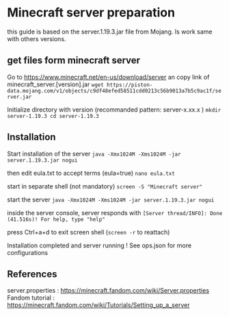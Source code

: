 # Minecraft server preparation

this guide is based on the server.1.19.3.jar file from Mojang. Is work same with others versions.

## get files form minecraft server

Go to https://www.minecraft.net/en-us/download/server an copy link of minecraft_server.[version].jar
`
wget https://piston-data.mojang.com/v1/objects/c9df48efed58511cdd0213c56b9013a7b5c9ac1f/server.jar
`

Initialize directory with version (recommanded pattern: server-x.xx.x )
`
mkdir server-1.19.3
cd server-1.19.3
`


## Installation

Start installation of the server
`
java -Xmx1024M -Xms1024M -jar server.1.19.3.jar nogui
`

then edit eula.txt to accept terms (eula=true)
`
nano eula.txt
`

start in separate shell (not mandatory)
`
screen -S "Minecraft server"
`

start the server
`
java -Xmx1024M -Xms1024M -jar server.1.19.3.jar nogui
`

inside the server console, server responds with
`[Server thread/INFO]: Done (41.516s)! For help, type "help"`

press Ctrl+a+d to exit screen shell (``screen -r`` to reattach)


Installation completed and server running !
See ops.json for more configurations


## References
server.properties : https://minecraft.fandom.com/wiki/Server.properties
Fandom tutorial : https://minecraft.fandom.com/wiki/Tutorials/Setting_up_a_server